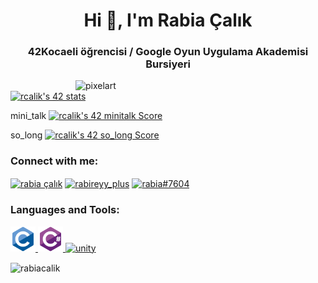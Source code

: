 
<h1 align="center">Hi 👋, I'm Rabia Çalık</h1>
<h3 align="center">42Kocaeli öğrencisi / Google Oyun Uygulama Akademisi Bursiyeri</h3>
<img align="right" alt="pixelart" width="400" src="https://i.pinimg.com/originals/8d/d1/76/8dd176c04a07c37b80a640dbc73382ff.gif">

<a href="https://github.com/JaeSeoKim/badge42"><img src="https://badge42.vercel.app/api/v2/clj5j87fc005408l7lcwdoyyn/stats?cursusId=21&coalitionId=234" alt="rcalik's 42 stats" /></a>

<a>mini_talk</a>
<a href="https://github.com/JaeSeoKim/badge42"><img src="https://badge42.vercel.app/api/v2/clj5j87fc005408l7lcwdoyyn/project/3017875" alt="rcalik's 42 minitalk Score" /></a>

<a>so_long</a>
<a href="https://github.com/JaeSeoKim/badge42"><img src="https://badge42.vercel.app/api/v2/clj5j87fc005408l7lcwdoyyn/project/3017723" alt="rcalik's 42 so_long Score" /></a>

<h3 align="left">Connect with me:</h3>
<p align="left">
<a href="https://linkedin.com/in/rabia çalık" target="blank"><img align="center" src="https://raw.githubusercontent.com/rahuldkjain/github-profile-readme-generator/master/src/images/icons/Social/linked-in-alt.svg" alt="rabia çalık" height="30" width="40" /></a>
<a href="https://instagram.com/rabireyy_plus" target="blank"><img align="center" src="https://raw.githubusercontent.com/rahuldkjain/github-profile-readme-generator/master/src/images/icons/Social/instagram.svg" alt="rabireyy_plus" height="30" width="40" /></a>
<a href="https://discord.gg/rabia#7604" target="blank"><img align="center" src="https://raw.githubusercontent.com/rahuldkjain/github-profile-readme-generator/master/src/images/icons/Social/discord.svg" alt="rabia#7604" height="30" width="40" /></a>
</p>

<h3 align="left">Languages and Tools:</h3>
<p align="left"> <a href="https://www.cprogramming.com/" target="_blank" rel="noreferrer"> <img src="https://raw.githubusercontent.com/devicons/devicon/master/icons/c/c-original.svg" alt="c" width="40" height="40"/> </a> <a href="https://www.w3schools.com/cs/" target="_blank" rel="noreferrer"> <img src="https://raw.githubusercontent.com/devicons/devicon/master/icons/csharp/csharp-original.svg" alt="csharp" width="40" height="40"/> </a> <a href="https://unity.com/" target="_blank" rel="noreferrer"> <img src="https://www.vectorlogo.zone/logos/unity3d/unity3d-icon.svg" alt="unity" width="40" height="40"/> </a> </p>

<p><img align="center" src="https://github-readme-stats.vercel.app/api/top-langs?username=rabiacalik&show_icons=true&locale=en&layout=compact" alt="rabiacalik" /></p>
